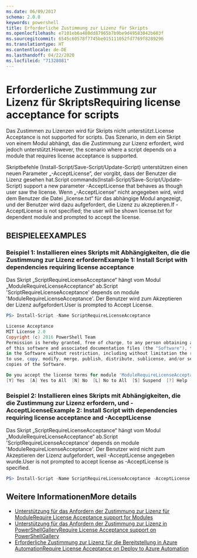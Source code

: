 ```yaml
---
ms.date: 06/09/2017
schema: 2.0.0
keywords: powershell
title: Erforderliche Zustimmung zur Lizenz für Skripts
ms.openlocfilehash: e7101eb6a480dd87965b7b9be9d49583042b603f
ms.sourcegitcommit: 6545c60578f7745be015111052fd7769f8289296
ms.translationtype: HT
ms.contentlocale: de-DE
ms.lasthandoff: 04/22/2020
ms.locfileid: "71328081"
---
```

# <a name="requiring-license-acceptance-for-scripts"></a><span data-ttu-id="16ea4-103">Erforderliche Zustimmung zur Lizenz für Skripts</span><span class="sxs-lookup"><span data-stu-id="16ea4-103">Requiring license acceptance for scripts</span></span>

<span data-ttu-id="16ea4-104">Das Zustimmen zu Lizenzen wird für Skripts nicht unterstützt.</span><span class="sxs-lookup"><span data-stu-id="16ea4-104">License Acceptance is not supported for scripts.</span></span> <span data-ttu-id="16ea4-105">Das Szenario, in dem ein Skript von einem Modul abhängt, das die Zustimmung zur Lizenz erfordert, wird jedoch unterstützt.</span><span class="sxs-lookup"><span data-stu-id="16ea4-105">However, the scenario where a script depends on a module that requires license acceptance is supported.</span></span>

<span data-ttu-id="16ea4-106">Skriptbefehle (Install-Script/Save-Script/Update-Script) unterstützen einen neuen Parameter „-AcceptLicense“, der vorgibt, dass der Benutzer die Lizenz gesehen hat.</span><span class="sxs-lookup"><span data-stu-id="16ea4-106">Script commands(Install-Script/Save-Script/Update-Script) support a new parameter -AcceptLicense that behaves as though user saw the license.</span></span> <span data-ttu-id="16ea4-107">Wenn „-AcceptLicense“ nicht angegeben wird, wird dem Benutzer die Datei „license.txt“ für das abhängige Modul angezeigt, und der Benutzer wird dazu aufgefordert, die Lizenz zu akzeptieren.</span><span class="sxs-lookup"><span data-stu-id="16ea4-107">If -AcceptLicense is not specified; the user will be shown license.txt for dependent module and prompted to accept the license.</span></span>

## <a name="examples"></a><span data-ttu-id="16ea4-108">BEISPIELE</span><span class="sxs-lookup"><span data-stu-id="16ea4-108">EXAMPLES</span></span>

### <a name="example-1-install-script-with-dependencies-requiring-license-acceptance"></a><span data-ttu-id="16ea4-109">Beispiel 1: Installieren eines Skripts mit Abhängigkeiten, die die Zustimmung zur Lizenz erfordern</span><span class="sxs-lookup"><span data-stu-id="16ea4-109">Example 1: Install Script with dependencies requiring license acceptance</span></span>

<span data-ttu-id="16ea4-110">Das Skript „ScriptRequireLicenseAcceptance“ hängt vom Modul „ModuleRequireLicenseAcceptance“ ab.</span><span class="sxs-lookup"><span data-stu-id="16ea4-110">Script 'ScriptRequireLicenseAcceptance' depends on module 'ModuleRequireLicenseAcceptance'.</span></span> <span data-ttu-id="16ea4-111">Der Benutzer wird zum Akzeptieren der Lizenz aufgefordert.</span><span class="sxs-lookup"><span data-stu-id="16ea4-111">User is prompted to Accept License.</span></span>

```PowerShell
PS> Install-Script -Name ScriptRequireLicenseAcceptance

License Acceptance
MIT License 2.0
Copyright (c) 2016 PowerShell Team
Permission is hereby granted, free of charge, to any person obtaining a copy
of this software and associated documentation files (the "Software"), to deal
in the Software without restriction, including without limitation the rights
to use, copy, modify, merge, publish, distribute, sublicense, and/or sell
copies of the Software.

Do you accept the license terms for module 'ModuleRequireLicenseAcceptance'.
[Y] Yes  [A] Yes to All  [N] No  [L] No to All  [S] Suspend  [?] Help (default is "N"):
```

### <a name="example-2-install-script-with-dependencies-requiring-license-acceptance-and--acceptlicense"></a><span data-ttu-id="16ea4-112">Beispiel 2: Installieren eines Skripts mit Abhängigkeiten, die die Zustimmung zur Lizenz erfordern, und -AcceptLicense</span><span class="sxs-lookup"><span data-stu-id="16ea4-112">Example 2: Install Script with dependencies requiring license acceptance and -AcceptLicense</span></span>

<span data-ttu-id="16ea4-113">Das Skript „ScriptRequireLicenseAcceptance“ hängt vom Modul „ModuleRequireLicenseAcceptance“ ab.</span><span class="sxs-lookup"><span data-stu-id="16ea4-113">Script 'ScriptRequireLicenseAcceptance' depends on module 'ModuleRequireLicenseAcceptance'.</span></span> <span data-ttu-id="16ea4-114">Der Benutzer wird nicht zum Akzeptieren der Lizenz aufgefordert, weil -AcceptLicense angegeben wurde.</span><span class="sxs-lookup"><span data-stu-id="16ea4-114">User is not prompted to accept license as -AcceptLicense is specified.</span></span>

```PowerShell
PS> Install-Script -Name ScriptRequireLicenseAcceptance -AcceptLicense
```

## <a name="more-details"></a><span data-ttu-id="16ea4-115">Weitere Informationen</span><span class="sxs-lookup"><span data-stu-id="16ea4-115">More details</span></span>

- [<span data-ttu-id="16ea4-116">Unterstützung für das Anfordern der Zustimmung zur Lizenz für Module</span><span class="sxs-lookup"><span data-stu-id="16ea4-116">Require License Acceptance support for Modules</span></span>](module-license-acceptance.md)
- [<span data-ttu-id="16ea4-117">Unterstützung für das Anfordern der Zustimmung zur Lizenz in PowerShellGallery</span><span class="sxs-lookup"><span data-stu-id="16ea4-117">Require License Acceptance support on PowerShellGallery</span></span>](../how-to/working-with-packages/packages-that-require-license-acceptance.md)
- [<span data-ttu-id="16ea4-118">Erforderliche Zustimmung zur Lizenz für die Bereitstellung in Azure Automation</span><span class="sxs-lookup"><span data-stu-id="16ea4-118">Require License Acceptance on Deploy to Azure Automation</span></span>](../how-to/working-with-packages/deploy-to-azure-automation.md)

